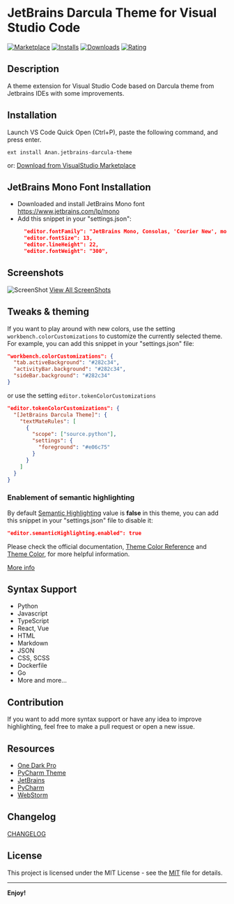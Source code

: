 # JetBrains Darcula Theme for Visual Studio Code
[![Marketplace](https://vsmarketplacebadge.apphb.com/version/Anan.jetbrains-darcula-theme.png)](https://vsmarketplacebadge.apphb.com/version/Anan.jetbrains-darcula-theme.png)
[![Installs](https://vsmarketplacebadge.apphb.com/installs-short/Anan.jetbrains-darcula-theme.png)](https://vsmarketplacebadge.apphb.com/installs-short/Anan.jetbrains-darcula-theme.png)
[![Downloads](https://vsmarketplacebadge.apphb.com/downloads-short/Anan.jetbrains-darcula-theme.png)](https://vsmarketplacebadge.apphb.com/downloads-short/Anan.jetbrains-darcula-theme.png)
[![Rating](https://vsmarketplacebadge.apphb.com/rating-star/Anan.jetbrains-darcula-theme.png)](https://vsmarketplacebadge.apphb.com/rating-star/Anan.jetbrains-darcula-theme.png)

## Description
A theme extension for Visual Studio Code based on Darcula theme from Jetbrains IDEs with some improvements.


## Installation
Launch VS Code Quick Open (Ctrl+P), paste the following command, and press enter.

```ext install Anan.jetbrains-darcula-theme```

or:
[Download from VisualStudio Marketplace](https://marketplace.visualstudio.com/items?itemName=Anan.jetbrains-darcula-theme)

## JetBrains Mono Font Installation
- Downloaded and install JetBrains Mono font https://www.jetbrains.com/lp/mono
- Add this snippet in your "settings.json":
  ```json
    "editor.fontFamily": "JetBrains Mono, Consolas, 'Courier New', monospace",
    "editor.fontSize": 13,
    "editor.lineHeight": 22,
    "editor.fontWeight": "300",
    ```

## Screenshots
![ScreenShot](screenshots/ScreenShots.gif)
[View All ScreenShots](screenshots)

## Tweaks & theming
If you want to play around with new colors, use the setting
`workbench.colorCustomizations` to customize the currently selected theme. For
example, you can add this snippet in your "settings.json" file:

```json
"workbench.colorCustomizations": {
  "tab.activeBackground": "#282c34",
  "activityBar.background": "#282c34",
  "sideBar.background": "#282c34"
}
```

or use the setting `editor.tokenColorCustomizations`

```json
"editor.tokenColorCustomizations": {
  "[JetBrains Darcula Theme]": {
    "textMateRules": [
      {
        "scope": ["source.python"],
        "settings": {
          "foreground": "#e06c75"
        }
      }
    ]
  }
}
```
### Enablement of semantic highlighting
By default [Semantic Highlighting](https://code.visualstudio.com/api/language-extensions/semantic-highlight-guide#enablement-of-semantic-highlighting) value is **false** in this theme, you can add this snippet in your "settings.json" file to disable it:
```json
"editor.semanticHighlighting.enabled": true
```

Please check the official documentation,
[Theme Color Reference](https://code.visualstudio.com/docs/getstarted/theme-color-reference) and
[Theme Color](https://code.visualstudio.com/docs/getstarted/themes), for more helpful information.

[More info](https://code.visualstudio.com/updates/v1_15#_user-definable-syntax-highlighting-colors)


## Syntax Support
- Python
- Javascript
- TypeScript
- React, Vue
- HTML
- Markdown
- JSON
- CSS, SCSS
- Dockerfile
- Go
- More and more...


## Contribution
If you want to add more syntax support or have any idea to improve highlighting, feel free to make a pull request or open a new issue.


## Resources
- [One Dark Pro](https://github.com/Binaryify/OneDark-Pro)
- [PyCharm Theme](https://github.com/nicohlr/vscode-pycharm-theme)
- [JetBrains](https://www.jetbrains.com)
- [PyCharm](https://www.jetbrains.com/pycharm/)
- [WebStorm](https://www.jetbrains.com/webstorm/)


## Changelog
[CHANGELOG](CHANGELOG.md)


## License
This project is licensed under the MIT License - see the
[MIT](LICENSE.txt) file for details.


---

**Enjoy!**
